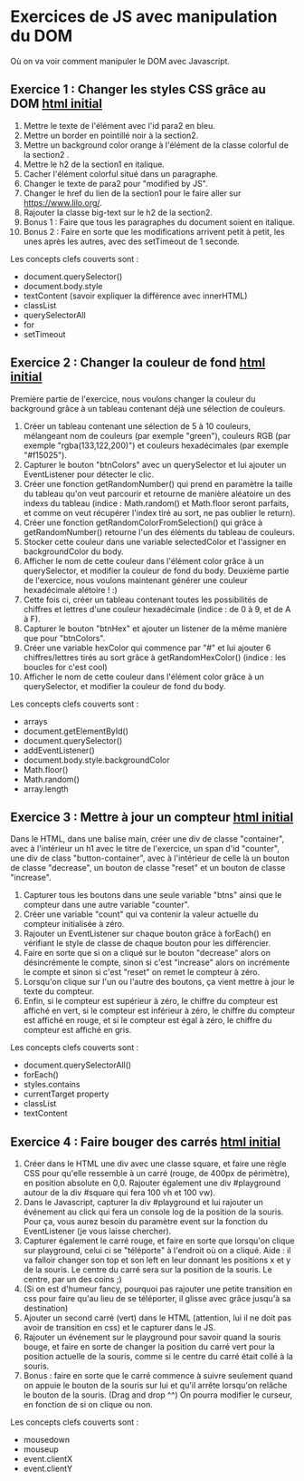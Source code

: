 # Exercices de JS avec manipulation du DOM
Où on va voir comment manipuler le DOM avec Javascript.

## Exercice 1 : Changer les styles CSS grâce au DOM [html initial](exercices/exercice1-dom.html)
1. Mettre le texte de l'élément avec l'id para2 en bleu.
2. Mettre un border en pointillé noir à la section2.
3. Mettre un background color orange à l'élément de la classe colorful de la section2 .
4. Mettre le h2 de la section1 en italique.
5. Cacher l'élément colorful situé dans un paragraphe.
6. Changer le texte de para2 pour "modified by JS".
7. Changer le href du lien de la section1 pour le faire aller sur https://www.lilo.org/.
8. Rajouter la classe big-text sur le h2 de la section2.
9. Bonus 1 : Faire que tous les paragraphes du document soient en italique.
10. Bonus 2 : Faire en sorte que les modifications arrivent petit à petit, les unes après les autres, avec des setTimeout de 1 seconde.

Les concepts clefs couverts sont :
- document.querySelector()
- document.body.style
- textContent (savoir expliquer la différence avec innerHTML)
- classList
- querySelectorAll
- for
- setTimeout

## Exercice 2 : Changer la couleur de fond [html initial](exercices/exercice2-hex-colors.html)
Première partie de l'exercice, nous voulons changer la couleur du background grâce à un tableau contenant déjà une sélection de couleurs.
1. Créer un tableau contenant une sélection de 5 à 10 couleurs, mélangeant nom de couleurs (par exemple "green"), couleurs RGB (par exemple "rgba(133,122,200)") et couleurs hexadécimales (par exemple "#f15025").
2. Capturer le bouton "btnColors" avec un querySelector et lui ajouter un EventListener pour détecter le clic.
3. Créer une fonction getRandomNumber() qui prend en paramètre la taille du tableau qu'on veut parcourir et retourne de manière aléatoire un des indexs du tableau (indice : Math.random() et Math.floor seront parfaits, et comme on veut récupérer l'index tiré au sort, ne pas oublier le return).
4. Créer une fonction getRandomColorFromSelection() qui grâce à getRandomNumber() retourne l'un des éléments du tableau de couleurs. 
5. Stocker cette couleur dans une variable selectedColor et l'assigner en backgroundColor du body.
6. Afficher le nom de cette couleur dans l'élément color grâce à un querySelector, et modifier la couleur de fond du body.
Deuxième partie de l'exercice, nous voulons maintenant générer une couleur hexadécimale alétoire ! :)
7. Cette fois ci, créer un tableau contenant toutes les possibilités de chiffres et lettres d'une couleur hexadécimale (indice : de 0 à 9, et de A à F).
8. Capturer le bouton "btnHex" et ajouter un listener de la même manière que pour "btnColors".
9. Créer une variable hexColor qui commence par "#" et lui ajouter 6 chiffres/lettres tirés au sort grâce à getRandomHexColor() (indice : les boucles for c'est cool)
10. Afficher le nom de cette couleur dans l'élément color grâce à un querySelector, et modifier la couleur de fond du body.

Les concepts clefs couverts sont :
- arrays
- document.getElementById()
- document.querySelector()
- addEventListener()
- document.body.style.backgroundColor
- Math.floor()
- Math.random()
- array.length

## Exercice 3 : Mettre à jour un compteur [html initial](exercices/exercice3-counter.html)
Dans le HTML, dans une balise main, créer une div de classe "container", avec à l'intérieur un h1 avec le titre de l'exercice, un span d'id "counter", une div de class "button-container", avec à l'intérieur de celle là un bouton de classe "decrease", un bouton de classe "reset" et un bouton de classe "increase".
1. Capturer tous les boutons dans une seule variable "btns" ainsi que le compteur dans une autre variable "counter".
2. Créer une variable "count" qui va contenir la valeur actuelle du compteur initialisée à zéro.
3. Rajouter un EventListener sur chaque bouton grâce à forEach() en vérifiant le style de classe de chaque bouton pour les différencier. 
4. Faire en sorte que si on a cliqué sur le bouton "decrease" alors on désincrémente le compte, sinon si c'est "increase" alors on incrémente le compte et sinon si c'est "reset" on remet le compteur à zéro.
5. Lorsqu'on clique sur l'un ou l'autre des boutons, ça vient mettre à jour le texte du compteur.
6. Enfin, si le compteur est supérieur à zéro, le chiffre du compteur est affiché en vert, si le compteur est inférieur à zéro, le chiffre du compteur est affiché en rouge, et si le compteur est égal à zéro, le chiffre du compteur est affiché en gris.

Les concepts clefs couverts sont :
- document.querySelectorAll()
- forEach()
- styles.contains
- currentTarget property
- classList
- textContent

## Exercice 4 : Faire bouger des carrés [html initial](exercices/exercice4-event.html)
1. Créer dans le HTML une div avec une classe square, et faire une règle CSS pour qu'elle ressemble à un carré (rouge, de 400px de périmètre), en position absolute en 0,0. Rajouter également une div #playground autour de la div #square qui fera 100 vh et 100 vw).
2. Dans le Javascript, capturer la div #playground et lui rajouter un événement au click qui fera un console log de la position de la souris. Pour ça, vous aurez besoin du paramètre event sur la fonction du EventListener (je vous laisse chercher).
3. Capturer également le carré rouge, et faire en sorte que lorsqu'on clique sur playground, celui ci se "téléporte" à l'endroit où on a cliqué. Aide : il va falloir changer son top et son left en leur donnant les positions x et y de la souris. Le centre du carré sera sur la position de la souris. Le centre, par un des coins ;)
4. (Si on est d'humeur fancy, pourquoi pas rajouter une petite transition en css pour faire qu'au lieu de se téléporter, il glisse avec grâce jusqu'à sa destination)
5. Ajouter un second carré (vert) dans le HTML (attention, lui il ne doit pas avoir de transition en css) et le capturer dans le JS.
6. Rajouter un événement sur le playground pour savoir quand la souris bouge, et faire en sorte de changer la position du carré vert pour la position actuelle de la souris, comme si le centre du carré était collé à la souris.
7. Bonus : faire en sorte que le carré commence à suivre seulement quand on appuie le bouton de la souris sur lui et qu'il arrête lorsqu'on relâche le bouton de la souris. (Drag and drop ^^) On pourra modifier le curseur, en fonction de si on clique ou non.

Les concepts clefs couverts sont :
- mousedown
- mouseup
- event.clientX
- event.clientY
